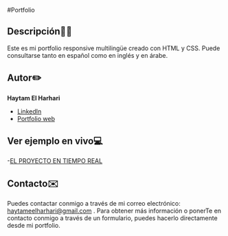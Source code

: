 #Portfolio
## Descripción✍🏻
Este es mi portfolio responsive multilingüe creado con HTML y CSS. Puede consultarse tanto en español como en inglés y en árabe.

## Autor✏️
**Haytam El Harhari**

*  [LinkedIn](https://www.linkedin.com/in/haytameel/)
*  [Portfolio web](https://haytameel.github.io/portfolio/index.html)

## Ver ejemplo en vivo💻
-[EL PROYECTO EN TIEMPO REAL](https://haytameel.github.io/portfolio/index.html)

## Contacto✉️
Puedes contactar conmigo a través de mi correo electrónico: haytameelharhari@gmail.com .
Para obtener más información o ponerTe en contacto conmigo a través de un formulario, puedes hacerlo directamente desde mi portfolio.
